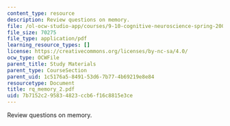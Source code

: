 ```yaml
---
content_type: resource
description: Review questions on memory.
file: /ol-ocw-studio-app/courses/9-10-cognitive-neuroscience-spring-2006/7b7152c295834823ccb6f16c8815e3ce_rq_memory_2.pdf
file_size: 70275
file_type: application/pdf
learning_resource_types: []
license: https://creativecommons.org/licenses/by-nc-sa/4.0/
ocw_type: OCWFile
parent_title: Study Materials
parent_type: CourseSection
parent_uid: 1c5176a5-8491-53d6-7b77-4b69219e8e84
resourcetype: Document
title: rq_memory_2.pdf
uid: 7b7152c2-9583-4823-ccb6-f16c8815e3ce
---
```

Review questions on memory.